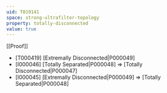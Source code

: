 ```yaml
---
uid: T019141
space: strong-ultrafilter-topology
property: totally-disconnected
value: true
---
```

[[Proof]]

* [T000419] [Extremally Disconnected|P000049]
* [I000046] [Totally Separated|P000048] => [Totally Disconnected|P000047]
* [I000045] [Extremally Disconnected|P000049] => [Totally Separated|P000048]

